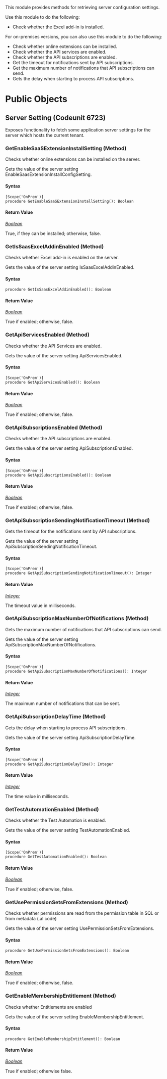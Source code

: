 This module provides methods for retrieving server configuration settings.

Use this module to do the following:

- Check whether the Excel add-in is installed.

For on-premises versions, you can also use this module to do the following:

- Check whether online extensions can be installed.
- Check whether the API services are enabled.
- Check whether the API subscriptions are enabled.
- Get the timeout for notifications sent by API subscriptions.
- Get the maximum number of notifications that API subscriptions can send.
- Gets the delay when starting to process API subscriptions.


# Public Objects
## Server Setting (Codeunit 6723)

 Exposes functionality to fetch some application server settings for the server which hosts the current tenant.
 

### GetEnableSaaSExtensionInstallSetting (Method) <a name="GetEnableSaaSExtensionInstallSetting"></a> 
Checks whether online extensions can be installed on the server.

Gets the value of the server setting EnableSaasExtensionInstallConfigSetting.

#### Syntax
```
[Scope('OnPrem')]
procedure GetEnableSaaSExtensionInstallSetting(): Boolean
```
#### Return Value
*[Boolean](https://docs.microsoft.com/en-us/dynamics365/business-central/dev-itpro/developer/methods-auto/boolean/boolean-data-type)*

True, if they can be installed; otherwise, false.
### GetIsSaasExcelAddinEnabled (Method) <a name="GetIsSaasExcelAddinEnabled"></a> 
Checks whether Excel add-in is enabled on the server.

Gets the value of the server setting IsSaasExcelAddinEnabled.

#### Syntax
```
procedure GetIsSaasExcelAddinEnabled(): Boolean
```
#### Return Value
*[Boolean](https://docs.microsoft.com/en-us/dynamics365/business-central/dev-itpro/developer/methods-auto/boolean/boolean-data-type)*

True if enabled; otherwise, false.
### GetApiServicesEnabled (Method) <a name="GetApiServicesEnabled"></a> 
Checks whether the API Services are enabled.

Gets the value of the server setting ApiServicesEnabled.

#### Syntax
```
[Scope('OnPrem')]
procedure GetApiServicesEnabled(): Boolean
```
#### Return Value
*[Boolean](https://docs.microsoft.com/en-us/dynamics365/business-central/dev-itpro/developer/methods-auto/boolean/boolean-data-type)*

True if enabled; otherwise, false.
### GetApiSubscriptionsEnabled (Method) <a name="GetApiSubscriptionsEnabled"></a> 
Checks whether the API subscriptions are enabled.

Gets the value of the server setting ApiSubscriptionsEnabled.

#### Syntax
```
[Scope('OnPrem')]
procedure GetApiSubscriptionsEnabled(): Boolean
```
#### Return Value
*[Boolean](https://docs.microsoft.com/en-us/dynamics365/business-central/dev-itpro/developer/methods-auto/boolean/boolean-data-type)*

True if enabled; otherwise, false.
### GetApiSubscriptionSendingNotificationTimeout (Method) <a name="GetApiSubscriptionSendingNotificationTimeout"></a> 
Gets the timeout for the notifications sent by API subscriptions.

Gets the value of the server setting ApiSubscriptionSendingNotificationTimeout.

#### Syntax
```
[Scope('OnPrem')]
procedure GetApiSubscriptionSendingNotificationTimeout(): Integer
```
#### Return Value
*[Integer](https://docs.microsoft.com/en-us/dynamics365/business-central/dev-itpro/developer/methods-auto/integer/integer-data-type)*

The timeout value in milliseconds.
### GetApiSubscriptionMaxNumberOfNotifications (Method) <a name="GetApiSubscriptionMaxNumberOfNotifications"></a> 
Gets the maximum number of notifications that API subscriptions can send.

Gets the value of the server setting ApiSubscriptionMaxNumberOfNotifications.

#### Syntax
```
[Scope('OnPrem')]
procedure GetApiSubscriptionMaxNumberOfNotifications(): Integer
```
#### Return Value
*[Integer](https://docs.microsoft.com/en-us/dynamics365/business-central/dev-itpro/developer/methods-auto/integer/integer-data-type)*

The maximum number of notifications that can be sent.
### GetApiSubscriptionDelayTime (Method) <a name="GetApiSubscriptionDelayTime"></a> 
Gets the delay when starting to process API subscriptions.

Gets the value of the server setting ApiSubscriptionDelayTime.

#### Syntax
```
[Scope('OnPrem')]
procedure GetApiSubscriptionDelayTime(): Integer
```
#### Return Value
*[Integer](https://docs.microsoft.com/en-us/dynamics365/business-central/dev-itpro/developer/methods-auto/integer/integer-data-type)*

The time value in milliseconds.
### GetTestAutomationEnabled (Method) <a name="GetTestAutomationEnabled"></a> 
Checks whether the Test Automation is enabled.

Gets the value of the server setting TestAutomationEnabled.

#### Syntax
```
[Scope('OnPrem')]
procedure GetTestAutomationEnabled(): Boolean
```
#### Return Value
*[Boolean](https://docs.microsoft.com/en-us/dynamics365/business-central/dev-itpro/developer/methods-auto/boolean/boolean-data-type)*

True if enabled; otherwise, false.
### GetUsePermissionSetsFromExtensions (Method) <a name="GetUsePermissionSetsFromExtensions"></a> 
Checks whether permissions are read from the permission table in SQL or from metadata (.al code)

Gets the value of the server setting UsePermissionSetsFromExtensions.

#### Syntax
```
procedure GetUsePermissionSetsFromExtensions(): Boolean
```
#### Return Value
*[Boolean](https://docs.microsoft.com/en-us/dynamics365/business-central/dev-itpro/developer/methods-auto/boolean/boolean-data-type)*

True if enabled; otherwise, false.
### GetEnableMembershipEntitlement (Method) <a name="GetEnableMembershipEntitlement"></a> 
Checks whether Entitlements are enabled

Gets the value of the server setting EnableMembershipEntitlement.

#### Syntax
```
procedure GetEnableMembershipEntitlement(): Boolean
```
#### Return Value
*[Boolean](https://docs.microsoft.com/en-us/dynamics365/business-central/dev-itpro/developer/methods-auto/boolean/boolean-data-type)*

True if enabled; otherwise false.
